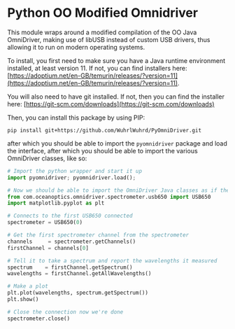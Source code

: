 # Python OO Modified Omnidriver

This module wraps around a modified compilation of the OO Java OmniDriver, making use of libUSB instead of custom USB drivers, thus allowing it to run on modern operating systems.

To install, you first need to make sure you have a Java runtime environment installed, at least version 11. If not, you can find installers here: [https://adoptium.net/en-GB/temurin/releases/?version=11](https://adoptium.net/en-GB/temurin/releases/?version=11).

You will also need to have git installed. If not, then you can find the installer here: [https://git-scm.com/downloads](https://git-scm.com/downloads)

Then, you can install this package by using PIP:

```
pip install git+https://github.com/WuhrlWuhrd/PyOmniDriver.git
```

after which you should be able to import the `pyomnidriver` package and load the interface, after which you should be able to import the various OmniDriver classes, like so:

```python
# Import the python wrapper and start it up
import pyomnidriver; pyomnidriver.load();

# Now we should be able to import the OmniDriver Java classes as if they were Python classes
from com.oceanoptics.omnidriver.spectrometer.usb650 import USB650
import matplotlib.pyplot as plt

# Connects to the first USB650 connected
spectrometer = USB650(0)

# Get the first spectrometer channel from the spectrometer
channels     = spectrometer.getChannels()
firstChannel = channels[0]

# Tell it to take a spectrum and report the wavelengths it measured
spectrum    = firstChannel.getSpectrum()
wavelengths = firstChannel.getAllWavelengths()

# Make a plot
plt.plot(wavelengths, spectrum.getSpectrum())
plt.show()

# Close the connection now we're done
spectrometer.close()
```
